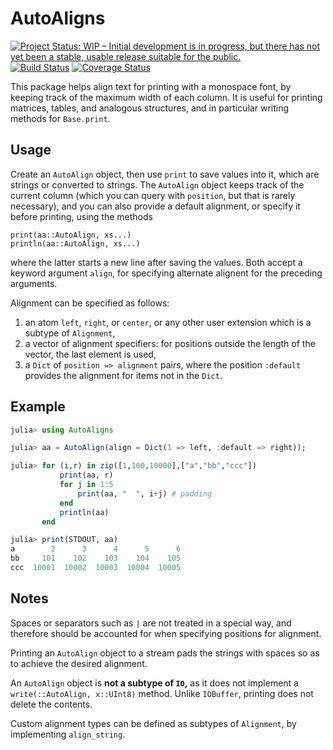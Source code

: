 # AutoAligns

[![Project Status: WIP – Initial development is in progress, but there has not yet been a stable, usable release suitable for the public.](http://www.repostatus.org/badges/latest/wip.svg)](http://www.repostatus.org/#wip)
[![Build Status](https://travis-ci.org/tpapp/AutoAligns.jl.svg?branch=master)](https://travis-ci.org/tpapp/AutoAligns.jl)
[![Coverage Status](https://coveralls.io/repos/github/tpapp/AutoAligns.jl/badge.svg?branch=master&bust=1)](https://coveralls.io/github/tpapp/AutoAligns.jl?branch=master)

This package helps align text for printing with a monospace font, by keeping track of the maximum width of each column. It is useful for printing matrices, tables, and analogous structures, and in particular writing methods for `Base.print`.

## Usage

Create an `AutoAlign` object, then use `print` to save values into it, which are strings or converted to strings. The `AutoAlign` object keeps track of the current column (which you can query with `position`, but that is rarely necessary), and you can also provide a default alignment, or specify it before printing, using the methods
```{julia,eval=false}
print(aa::AutoAlign, xs...)
println(aa::AutoAlign, xs...)
```
where the latter starts a new line after saving the values. Both accept a keyword argument `align`, for specifying alternate alignent for the preceding arguments.

Alignment can be specified as follows:

1. an atom `left`, `right`, or `center`, or any other user extension which is a subtype of `Alignment`,
2. a vector of alignment specifiers: for positions outside the length of the vector, the last element is used,
3. a `Dict` of `position => alignment` pairs, where the position `:default` provides the alignment for items not in the `Dict`.

## Example

````julia
julia> using AutoAligns

julia> aa = AutoAlign(align = Dict(1 => left, :default => right));

julia> for (i,r) in zip([1,100,10000],["a","bb","ccc"])
           print(aa, r)
           for j in 1:5
               print(aa, "  ", i+j) # padding
           end
           println(aa)
       end

julia> print(STDOUT, aa)
a        2      3      4      5      6
bb     101    102    103    104    105
ccc  10001  10002  10003  10004  10005
````

## Notes

Spaces or separators such as `|` are not treated in a special way, and therefore should be accounted for when specifying positions for alignment.

Printing an `AutoAlign` object to a stream pads the strings with spaces so as to achieve the desired alignment.

An `AutoAlign` object is **not a subtype of `IO`,** as it does not implement a `write(::AutoAlign, x::UInt8)` method. Unlike `IOBuffer`, printing does not delete the contents.

Custom alignment types can be defined as subtypes of `Alignment`, by implementing `align_string`.
